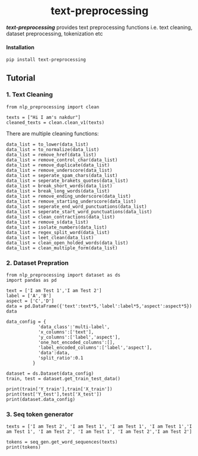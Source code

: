# <center>text-preprocessing<center/>

***text-preprocessing*** provides text preprocessing functions i.e. text cleaning, dataset preprocessing, tokenization etc

#### Installation

    pip install text-preprocessing

## Tutorial

### 1. Text Cleaning

    from nlp_preprocessing import clean

    texts = ["Hi I am's nakdur"]
    cleaned_texts = clean.clean_v1(texts)

There are multiple cleaning functions:

    data_list = to_lower(data_list)
    data_list = to_normalize(data_list)
    data_list = remove_href(data_list)
    data_list = remove_control_char(data_list)
    data_list = remove_duplicate(data_list)
    data_list = remove_underscore(data_list)
    data_list = seperate_spam_chars(data_list)
    data_list = seperate_brakets_quotes(data_list)
    data_list = break_short_words(data_list)
    data_list = break_long_words(data_list)
    data_list = remove_ending_underscore(data_list)
    data_list = remove_starting_underscore(data_list)
    data_list = seperate_end_word_punctuations(data_list)
    data_list = seperate_start_word_punctuations(data_list)
    data_list = clean_contractions(data_list)
    data_list = remove_s(data_list)
    data_list = isolate_numbers(data_list)
    data_list = regex_split_word(data_list)
    data_list = leet_clean(data_list)
    data_list = clean_open_holded_words(data_list)
    data_list = clean_multiple_form(data_list)


### 2. Dataset Prepration

    from nlp_preprocessing import dataset as ds
    import pandas as pd

    text = ['I am Test 1','I am Test 2']
    label = ['A','B']
    aspect = ['C','D']
    data = pd.DataFrame({'text':text*5,'label':label*5,'aspect':aspect*5})
    data

    data_config = {
                'data_class':'multi-label',
                'x_columns':['text'],
                'y_columns':['label','aspect'],
                'one_hot_encoded_columns':[],
                'label_encoded_columns':['label','aspect'],
                'data':data,
                'split_ratio':0.1
              }

    dataset = ds.Dataset(data_config)
    train, test = dataset.get_train_test_data()

    print(train['Y_train'],train['X_train'])
    print(test['Y_test'],test['X_test'])
    print(dataset.data_config)


### 3.  Seq token generator

    texts = ['I am Test 2', 'I am Test 1', 'I am Test 1', 'I am Test 1','I am Test 1', 'I am Test 2', 'I am Test 1', 'I am Test 2','I am Test 2']

    tokens = seq_gen.get_word_sequences(texts)
    print(tokens)

